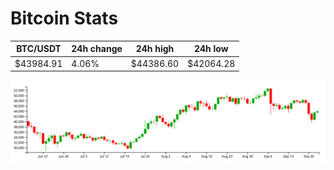 # Bitcoin Stats

BTC/USDT|24h change|24h high|24h low|
|---|---|---|---|
|$43984.91|4.06%|$44386.60|$42064.28|

<img src="./chart.svg">
